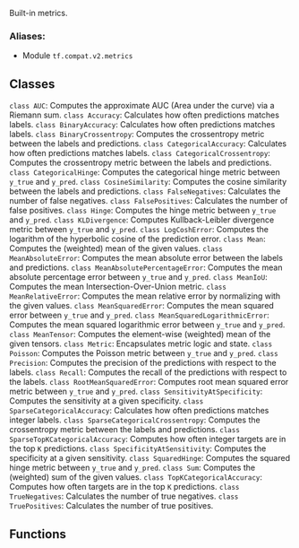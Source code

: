 Built-in metrics.
### Aliases:
- Module `tf.compat.v2.metrics`
## Classes
`class AUC`: Computes the approximate AUC (Area under the curve) via a Riemann sum.
`class Accuracy`: Calculates how often predictions matches labels.
`class BinaryAccuracy`: Calculates how often predictions matches labels.
`class BinaryCrossentropy`: Computes the crossentropy metric between the labels and predictions.
`class CategoricalAccuracy`: Calculates how often predictions matches labels.
`class CategoricalCrossentropy`: Computes the crossentropy metric between the labels and predictions.
`class CategoricalHinge`: Computes the categorical hinge metric between `y_true` and `y_pred`.
`class CosineSimilarity`: Computes the cosine similarity between the labels and predictions.
`class FalseNegatives`: Calculates the number of false negatives.
`class FalsePositives`: Calculates the number of false positives.
`class Hinge`: Computes the hinge metric between `y_true` and `y_pred`.
`class KLDivergence`: Computes Kullback-Leibler divergence metric between `y_true` and `y_pred`.
`class LogCoshError`: Computes the logarithm of the hyperbolic cosine of the prediction error.
`class Mean`: Computes the (weighted) mean of the given values.
`class MeanAbsoluteError`: Computes the mean absolute error between the labels and predictions.
`class MeanAbsolutePercentageError`: Computes the mean absolute percentage error between `y_true` and `y_pred`.
`class MeanIoU`: Computes the mean Intersection-Over-Union metric.
`class MeanRelativeError`: Computes the mean relative error by normalizing with the given values.
`class MeanSquaredError`: Computes the mean squared error between `y_true` and `y_pred`.
`class MeanSquaredLogarithmicError`: Computes the mean squared logarithmic error between `y_true` and `y_pred`.
`class MeanTensor`: Computes the element-wise (weighted) mean of the given tensors.
`class Metric`: Encapsulates metric logic and state.
`class Poisson`: Computes the Poisson metric between `y_true` and `y_pred`.
`class Precision`: Computes the precision of the predictions with respect to the labels.
`class Recall`: Computes the recall of the predictions with respect to the labels.
`class RootMeanSquaredError`: Computes root mean squared error metric between `y_true` and `y_pred`.
`class SensitivityAtSpecificity`: Computes the sensitivity at a given specificity.
`class SparseCategoricalAccuracy`: Calculates how often predictions matches integer labels.
`class SparseCategoricalCrossentropy`: Computes the crossentropy metric between the labels and predictions.
`class SparseTopKCategoricalAccuracy`: Computes how often integer targets are in the top `K` predictions.
`class SpecificityAtSensitivity`: Computes the specificity at a given sensitivity.
`class SquaredHinge`: Computes the squared hinge metric between `y_true` and `y_pred`.
`class Sum`: Computes the (weighted) sum of the given values.
`class TopKCategoricalAccuracy`: Computes how often targets are in the top `K` predictions.
`class TrueNegatives`: Calculates the number of true negatives.
`class TruePositives`: Calculates the number of true positives.
## Functions

